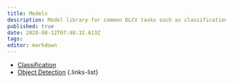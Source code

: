 ```yaml
---
title: Models
description: Model library for common DLCV tasks such as classification, detection, segmentation and more.
published: true
date: 2020-08-12T07:48:32.613Z
tags: 
editor: markdown
---
```


- [Classification](https://cral.segmind.com/api/models/classification)
- [Object Detection](https://cral.segmind.com/api/models/ObjectDetection)
{.links-list}
